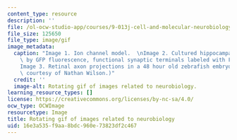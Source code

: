 ```yaml
---
content_type: resource
description: ''
file: /ol-ocw-studio-app/courses/9-013j-cell-and-molecular-neurobiology-spring-2008/16e3a535f9aa8bdc960e73823df2c467_9-013js08.gif
file_size: 125650
file_type: image/gif
image_metadata:
  caption: "Image 1. Ion channel model.  \nImage 2. Cultured hippocampal neuron illuminated\
    \ by GFP fluorescence, functional synaptic terminals labeled with FM4-64.  \n\
    Image 3. Retinal axon projections in a 48 hour old zebrafish embryo.  \n(Images\
    \ courtesy of Nathan Wilson.)"
  credit: ''
  image-alt: Rotating gif of images related to neurobiology.
learning_resource_types: []
license: https://creativecommons.org/licenses/by-nc-sa/4.0/
ocw_type: OCWImage
resourcetype: Image
title: Rotating gif of images related to neurobiology
uid: 16e3a535-f9aa-8bdc-960e-73823df2c467
---
```

